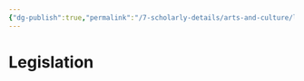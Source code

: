 ```yaml
---
{"dg-publish":true,"permalink":"/7-scholarly-details/arts-and-culture/legislation/legislation/"}
---
```


# Legislation
